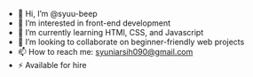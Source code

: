 - 👋 Hi, I’m @syuu-beep
- 👀 I’m interested in front-end development
- 🌱 I’m currently learning  HTMl, CSS, and Javascript
- 💞️ I’m looking to collaborate on beginner-friendly web projects
- 📫 How to reach me: syuniarsih090@gmail.com
- ⚡ Available for hire

<!---
syuu-beep/syuu-beep is a ✨ special ✨ repository because its `README.md` (this file) appears on your GitHub profile.
You can click the Preview link to take a look at your changes.
--->
